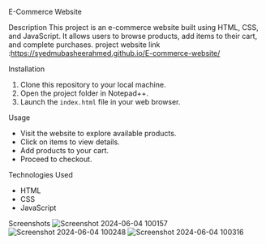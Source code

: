 E-Commerce Website

Description
This project is an e-commerce website built using HTML, CSS, and JavaScript. It allows users to browse products, add items to their cart, and complete purchases.
project website link  :https://syedmubasheerahmed.github.io/E-commerce-website/

Installation
1. Clone this repository to your local machine.
2. Open the project folder in Notepad++.
3. Launch the `index.html` file in your web browser.

Usage
- Visit the website to explore available products.
- Click on items to view details.
- Add products to your cart.
- Proceed to checkout.

Technologies Used
- HTML
- CSS
- JavaScript

Screenshots
![Screenshot 2024-06-04 100157](https://github.com/Syedmubasheerahmed/E-commerce-website/assets/164402079/30494c65-feec-40ca-9fbe-48ce6d649450)
![Screenshot 2024-06-04 100248](https://github.com/Syedmubasheerahmed/E-commerce-website/assets/164402079/c9299e99-5315-40d6-a3f9-572a3e498563)
![Screenshot 2024-06-04 100316](https://github.com/Syedmubasheerahmed/E-commerce-website/assets/164402079/8e7f4b3e-a18a-433a-8f37-c52bf24551a2)
